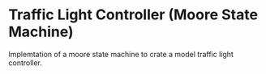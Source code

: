 # Traffic Light Controller (Moore State Machine)
Implemtation of a moore state machine to crate a model traffic light controller.

